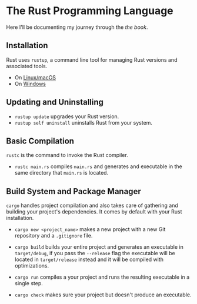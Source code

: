 # The Rust Programming Language

Here I'll be documenting my journey through the _the book_.

## Installation

Rust uses `rustup`, a command line tool for managing Rust versions and associated tools.

- On [Linux/macOS](https://doc.rust-lang.org/book/ch01-01-installation.html#installing-rustup-on-linux-or-macos)
- On [Windows](https://doc.rust-lang.org/book/ch01-01-installation.html#installing-rustup-on-windows)

## Updating and Uninstalling

- `rustup update` upgrades your Rust version.
- `rustup self uninstall` uninstalls Rust from your system.

## Basic Compilation

`rustc` is the command to invoke the Rust compiler.

- `rustc main.rs` compiles `main.rs` and generates and executable in the same directory that `main.rs` is located.

## Build System and Package Manager

`cargo` handles project compilation and also takes care of gathering and building your project's dependencies. It comes by default with your Rust installation.

- `cargo new <project_name>` makes a new project with a new Git repository and a `.gitignore` file.

- `cargo build` builds your entire project and generates an executable in `target/debug`, if you pass the `--release` flag the executable will be located in `target/release` instead and it will be compiled with optimizations.

- `cargo run` compiles a your project and runs the resulting executable in a single step.

- `cargo check` makes sure your project but doesn't produce an executable.
